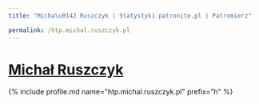 ```yaml
---
title: "Micha\u0142 Ruszczyk | Statystyki patronite.pl | Patromierz"

permalink: /htp.michal.ruszczyk.pl
---
```


# [Michał Ruszczyk](https://patronite.pl/htp.michal.ruszczyk.pl)

{% include profile.md name="htp.michal.ruszczyk.pl" prefix="h" %}
